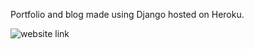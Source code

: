 Portfolio and blog made using Django hosted on Heroku.

![website link](https://arnie09.herokuapp.com)
